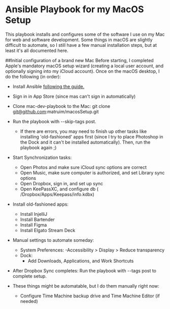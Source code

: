 # Ansible Playbook for my MacOS Setup

This playbook installs and configures some of the software I use on my Mac for web and software development. Some things in macOS are slightly difficult to automate, so I still have a few manual installation steps, but at least it's all documented here.


##Initial configuration of a brand new Mac
Before starting, I completed Apple's mandatory macOS setup wizard (creating a local user account, and optionally signing into my iCloud account). Once on the macOS desktop, I do the following (in order):

- Install Ansible [following the guide.](https://docs.ansible.com/ansible/latest/installation_guide/index.html)
- Sign in in App Store (since mas can't sign in automatically)
- Clone mac-dev-playbook to the Mac: git clone git@github.com:matruim/macosSetup.git
- Run the playbook with --skip-tags post.
    - If there are errors, you may need to finish up other tasks like installing 'old-fashioned' apps first (since I try to place Photoshop in the Dock and it can't be installed automatically). Then, run the playbook again ;)
- Start Synchronization tasks:
    - Open Photos and make sure iCloud sync options are correct
    - Open Music, make sure computer is authorized, and set Library sync options
    - Open Dropbox, sign in, and set up sync
    - Open KeePassXC, and configure db ( /Dropbox/Apps/Keepass/info.kdbx)
- Install old-fashioned apps:
    - Install InjelliJ
    - Install Bartender
    - Install Figma 
    - Install Elgato Stream Deck

- Manual settings to automate someday:
    - System Preferences:
        -Accessibility > Display > Reduce transparency
    - Dock:
        - Add Downloads, Applications, and Work Shortcuts
- After Dropbox Sync completes: Run the playbook with --tags post to complete setup.

- These things might be automatable, but I do them manually right now:
    - Configure Time Machine backup drive and Time Machine Editor (if needed)